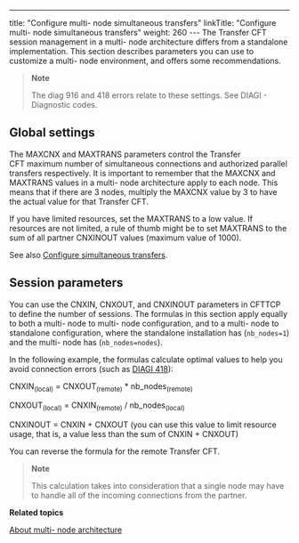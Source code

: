 ---
title: "Configure multi- node simultaneous transfers"
linkTitle: "Configure multi- node simultaneous transfers"
weight: 260
--- The Transfer CFT session management in a multi- node architecture differs from a standalone implementation. This section describes parameters you can use to customize a multi- node environment, and offers some recommendations.

> **Note**
>
> The diag 916 and 418 errors relate to these settings. See DIAGI - Diagnostic
> codes.

## Global settings

The MAXCNX and MAXTRANS parameters control the Transfer CFT maximum number of simultaneous connections and authorized parallel transfers respectively. It is important to remember that the MAXCNX and MAXTRANS values in a multi- node architecture apply to each node. This means that if there are 3 nodes, multiply the MAXCNX value by 3 to have the actual value for that Transfer CFT.

If you have limited resources, set the MAXTRANS to a low value. If resources are not limited, a rule of thumb might be to set MAXTRANS to the sum of all partner CNXINOUT values (maximum value of 1000).

See also [Configure simultaneous transfers](../).

## Session parameters

You can use the CNXIN, CNXOUT, and CNXINOUT parameters in CFTTCP to define the number of sessions. The formulas in this section apply equally to both a multi- node to multi- node configuration, and to a multi- node to standalone configuration, where the standalone installation has (`nb_nodes=1`) and the multi- node has (`nb_nodes=nodes`).

In the following example, the formulas calculate optimal values to help you avoid connection errors (such as [DIAGI 418](../../../troubleshoot_intro/about_error_codes/about_diagnostic_codes/diagi_diagnostic_codes)):

CNXIN<sub>(local)</sub> = CNXOUT<sub>(remote)</sub> \* nb_nodes<sub>(remote)</sub>

CNXOUT<sub>(local)</sub> = CNXIN<sub>(remote)</sub> / nb_nodes<sub>(local)</sub>

CNXINOUT = CNXIN + CNXOUT (you can use this value to limit resource usage, that is, a value less than the sum of CNXIN + CNXOUT)

You can reverse the formula for the remote Transfer CFT.

> **Note**
>
> This calculation takes into consideration that a single node may have to handle all of the incoming connections from the partner.

****Related topics****

[About multi- node architecture](../../../about_multinode)
